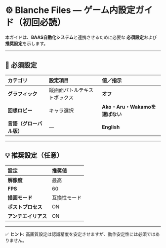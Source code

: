 
# ⚙️ Blanche Files — ゲーム内設定ガイド（初回必読）

本ガイドは、**BAAS自動化システム**と連携させるために必要な
**必須設定**および**推奨設定**を示します。

---

## 🧩 必須設定

| カテゴリ           | 設定項目           | 値／指示                    |
| :------------- | :------------- | :---------------------- |
| **グラフィック**     | 縦画面バトルテキストボックス | **オフ**                  |
| **回想ロビー**      | キャラ選択          | **Ako・Aru・Wakamoを選ばない** |
| **言語（グローバル版）** | —              | **English**             |

---

## 💡 推奨設定（任意）

| 設定           | 推奨値    |
| :----------- | :----- |
| **解像度**      | 最高     |
| **FPS**      | 60     |
| **描画モード**    | 互換性モード |
| **ポストプロセス**  | ON     |
| **アンチエイリアス** | ON     |

---

✅ **ヒント:** 高画質設定は認識精度を安定させますが、動作安定性には必須ではありません。
